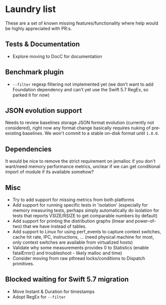 # Laundry list 

These are a set of known missing features/functionality where help would be highly appreciated with PR:s.

## Tests & Documentation
* Explore moving to DocC for documentation

## Benchmark plugin
* `--filter` regexp filtering not implemented yet (we don't want to add Foundation dependency and can't yet
use the Swift 5.7 RegEx, so parked it for now)

## JSON evolution support
Needs to review baselines storage JSON format evolution (currently not considered), right now any format change 
basically requires nuking of pre-existing baselines. We won't commit to a stable on-disk format until `1.0.0`.

## Dependencies
It would be nice to remove the strict requirement on jemalloc if you don't want/need memory performance metrics, 
unclear if we can get conditional import of module if its available somehow?

## Misc
* Try to add support for missing metrics from both platforms
* Add support for running specific tests in 'isolation' (especially for memory measuring tests, perhaps simply automatically do isolation
for tests that reports VSIZE/RSIZE to get comparable numbers by default)
* Add support for printing the distribution graphs (linear and power-of-two) that we have instead of tables.
* Add support to Linux for using perf\_events to capture context switches, cache hit rate, IPC, instructions, ... (need physical machine for most, only context switches are available from virtualized hosts)
* Validate why some measurements provides 0 to Statistics (enable fatalError() and troubleshoot - likely malloc and time)
* Consider moving from raw pthread locks/conditions to Dispatch primitives.

## Blocked waiting for Swift 5.7 migration
* Move Instant & Duration for timestamps 
* Adopt RegEx for `--filter`
